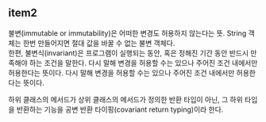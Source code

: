 ## item2
불변(immutable or immutability)은 어떠한 변경도 허용하지 않는다는 뜻. String 객체는 한번 만들어지면 절대 값을 바꿀 수 없는 불변 객체다.  
한편, 불변식(invariant)은 프로그램이 실행되는 동안, 혹은 정해진 기간 동안 반드시 만족해야 하는 조건을 말한다. 다시 말해 변경을 허용할 수는 있으나 주어진 조건 내에서만 허용한다는 뜻이다.
다시 말해 변경을 허용할 수는 있으나 주어진 조건 내에서만 허용한다는 뜻이다.  
  
하위 클래스의 메서드가 상위 클래스의 메서드가 정의한 반환 타입이 아닌, 그 하위 타입을 반환하는 기능을 공변 반환 타이핑(covariant return typing)이라 한다.  
